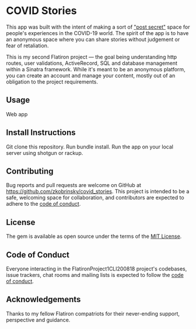 # COVID Stories

This app was built with the intent of making a sort of ["post secret"](postsecret.com) space for people's experiences in the COVID-19 world. The spirit of the app is to have an anonymous space where you can share stories without judgement or fear of retaliation. 

This is my second Flatiron project — the goal being understanding http routes, user validations, ActiveRecord, SQL and database management within a Sinatra framework. While it's meant to be an anonymous platform, you can create an account and manage your content, mostly out of an obligation to the project requirements.

## Usage
Web app

## Install Instructions
Git clone this repository.
Run bundle install.
Run the app on your local server using shotgun or rackup.

## Contributing
Bug reports and pull requests are welcome on GitHub at https://github.com/zkobrinsky/covid_stories. This project is intended to be a safe, welcoming space for collaboration, and contributors are expected to adhere to the [code of conduct](https://github.com/zkobrinsky/covid_stories/blob/master/CODE_OF_CONDUCT.md).

## License
The gem is available as open source under the terms of the [MIT License](https://opensource.org/licenses/MIT).

## Code of Conduct
Everyone interacting in the FlatironProject1CLI200818 project's codebases, issue trackers, chat rooms and mailing lists is expected to follow the [code of conduct](https://github.com/zkobrinsky/covid_stories/blob/master/CODE_OF_CONDUCT.md).

## Acknowledgements
Thanks to my fellow Flatiron compatriots for their never-ending support, perspective and guidance. 

